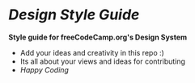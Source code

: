 # *Design Style Guide*

**Style guide for freeCodeCamp.org's Design System**
- Add your ideas and creativity in this repo :)
- Its all about your views and ideas for contributing 
- *Happy Coding*
